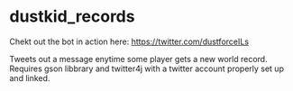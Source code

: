 # dustkid_records

Chekt out the bot in action here:
https://twitter.com/dustforceILs

Tweets out a message enytime some player gets a new world record.
Requires gson libbrary and twitter4j with a twitter account properly set up and linked.
